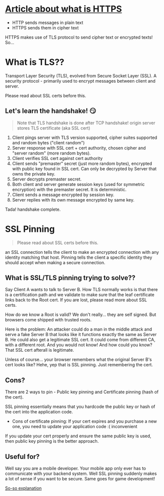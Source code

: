# [Article about what is HTTPS](https://www.cloudflare.com/en-gb/learning/ssl/what-is-https/)
- HTTP sends messages in plain text
- HTTPS sends them in cipher text

HTTPS makes use of TLS protocol to send cipher text or encrypted texts! So...

# What is TLS??
Transport Layer Security (TLS), evolved from Secure Socket Layer (SSL). A security protocol - primarily used to encrypt messages between client and server.

Please read about SSL certs before this.

## Let's learn the handshake! :smirk:
> Note that TLS handshake is done after TCP handshake!
> origin server stores TLS certificate (aka SSL cert)

1. Client pings server with TLS version supported, cipher suites supported and random bytes ("client random")
2. Server response with SSL cert + cert authority, chosen cipher and "server random" (more random bytes).
3. Client verifies SSL cert against cert authority
4. Client sends "premaster" secret (just more random bytes), encrypted with public key found in SSL cert. Can only be decrypted by Server that owns the private key.
5. Server decrypts premaster secret.
6. Both client and server generate session keys (used for symmetric encryption) with the premaster secret. It is deterministic.
7. Client sends a message encrypted by session key.
8. Server replies with its own message encrypted by same key.

Tada! handshake complete.

# SSL Pinning
> Please read about SSL certs before this.

an SSL connection tells the client to make an encrypted connection with any identity matching that host. Pinning tells the client a specific identity they should accept when making a secure connection.

## What is SSL/TLS pinning trying to solve??
Say Client A wants to talk to Server B. How TLS normally works is that there is a certification path and we validate to make sure that the leaf certificate links back to the Root cert. If you are lost, please read more about SSL certs.

How do we know a Root is valid? We don't really... they are self signed. But browsers come shipped with trusted roots.

Here is the problem: An attacker could do a man in the middle attack and serve a fake Server B that looks like it functions exactly the same as Server B. He could also get a legitimate SSL cert. It could come from different CA, with a different root. And you would not know! And how could you know? That SSL cert afterall is legitimate.

Unless of course... your browser remembers what the original Server B's cert looks like? Hehe, yep that is SSL pinning. Just remembering the cert.


## Cons?
There are 2 ways to pin - Public key pinning and Certificate pinning (hash of the cert).

SSL pinning essentially means that you hardcode the public key or hash of the cert into the application code.
- Cons of certificate pinning: If your cert expires and you purchase a new one, you need to update your application code :( inconvenient

If you update your cert properly and ensure the same public key is used, then public key pinning is the better approach.

## Useful for?
Well say you are a mobile developer. Your mobile app only ever has to communicate with your backend system. Well SSL pinning suddenly makes a lot of sense if you want to be secure. Same goes for game development!

[So-so explanation](https://www.youtube.com/watch?v=3coPpYJgFro)